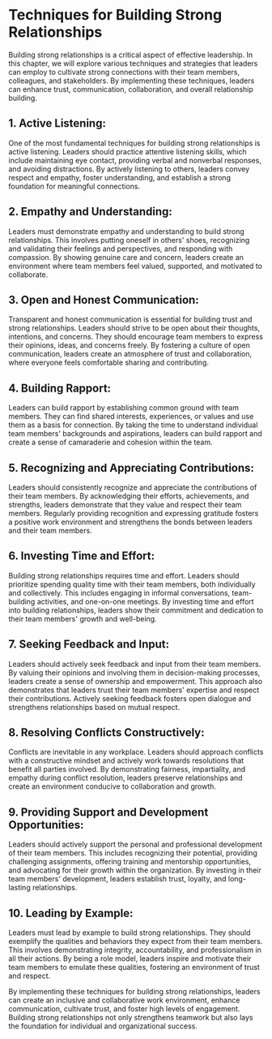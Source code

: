 # Techniques for Building Strong Relationships

Building strong relationships is a critical aspect of effective leadership. In this chapter, we will explore various techniques and strategies that leaders can employ to cultivate strong connections with their team members, colleagues, and stakeholders. By implementing these techniques, leaders can enhance trust, communication, collaboration, and overall relationship building.

## 1\. **Active Listening**:

One of the most fundamental techniques for building strong relationships is active listening. Leaders should practice attentive listening skills, which include maintaining eye contact, providing verbal and nonverbal responses, and avoiding distractions. By actively listening to others, leaders convey respect and empathy, foster understanding, and establish a strong foundation for meaningful connections.

## 2\. **Empathy and Understanding**:

Leaders must demonstrate empathy and understanding to build strong relationships. This involves putting oneself in others' shoes, recognizing and validating their feelings and perspectives, and responding with compassion. By showing genuine care and concern, leaders create an environment where team members feel valued, supported, and motivated to collaborate.

## 3\. **Open and Honest Communication**:

Transparent and honest communication is essential for building trust and strong relationships. Leaders should strive to be open about their thoughts, intentions, and concerns. They should encourage team members to express their opinions, ideas, and concerns freely. By fostering a culture of open communication, leaders create an atmosphere of trust and collaboration, where everyone feels comfortable sharing and contributing.

## 4\. **Building Rapport**:

Leaders can build rapport by establishing common ground with team members. They can find shared interests, experiences, or values and use them as a basis for connection. By taking the time to understand individual team members' backgrounds and aspirations, leaders can build rapport and create a sense of camaraderie and cohesion within the team.

## 5\. **Recognizing and Appreciating Contributions**:

Leaders should consistently recognize and appreciate the contributions of their team members. By acknowledging their efforts, achievements, and strengths, leaders demonstrate that they value and respect their team members. Regularly providing recognition and expressing gratitude fosters a positive work environment and strengthens the bonds between leaders and their team members.

## 6\. **Investing Time and Effort**:

Building strong relationships requires time and effort. Leaders should prioritize spending quality time with their team members, both individually and collectively. This includes engaging in informal conversations, team-building activities, and one-on-one meetings. By investing time and effort into building relationships, leaders show their commitment and dedication to their team members' growth and well-being.

## 7\. **Seeking Feedback and Input**:

Leaders should actively seek feedback and input from their team members. By valuing their opinions and involving them in decision-making processes, leaders create a sense of ownership and empowerment. This approach also demonstrates that leaders trust their team members' expertise and respect their contributions. Actively seeking feedback fosters open dialogue and strengthens relationships based on mutual respect.

## 8\. **Resolving Conflicts Constructively**:

Conflicts are inevitable in any workplace. Leaders should approach conflicts with a constructive mindset and actively work towards resolutions that benefit all parties involved. By demonstrating fairness, impartiality, and empathy during conflict resolution, leaders preserve relationships and create an environment conducive to collaboration and growth.

## 9\. **Providing Support and Development Opportunities**:

Leaders should actively support the personal and professional development of their team members. This includes recognizing their potential, providing challenging assignments, offering training and mentorship opportunities, and advocating for their growth within the organization. By investing in their team members' development, leaders establish trust, loyalty, and long-lasting relationships.

## 10\. **Leading by Example**:

Leaders must lead by example to build strong relationships. They should exemplify the qualities and behaviors they expect from their team members. This involves demonstrating integrity, accountability, and professionalism in all their actions. By being a role model, leaders inspire and motivate their team members to emulate these qualities, fostering an environment of trust and respect.

By implementing these techniques for building strong relationships, leaders can create an inclusive and collaborative work environment, enhance communication, cultivate trust, and foster high levels of engagement. Building strong relationships not only strengthens teamwork but also lays the foundation for individual and organizational success.
